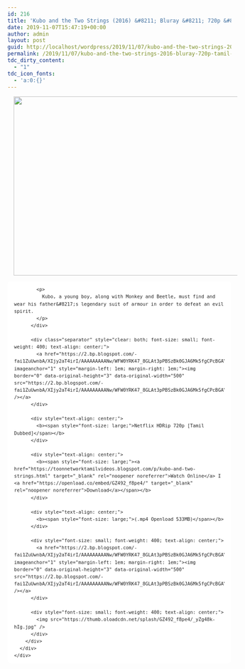 ```yaml
---
id: 216
title: 'Kubo and the Two Strings (2016) &#8211; Bluray &#8211; 720p &#8211; [Tamil Dubbed] &#8211; x264 &#8211; 500MB'
date: 2019-11-07T15:47:19+00:00
author: admin
layout: post
guid: http://localhost/wordpress/2019/11/07/kubo-and-the-two-strings-2016-bluray-720p-tamil-dubbed-x264-500mb/
permalink: /2019/11/07/kubo-and-the-two-strings-2016-bluray-720p-tamil-dubbed-x264-500mb/
tdc_dirty_content:
  - "1"
tdc_icon_fonts:
  - 'a:0:{}'
---
```

<div dir="ltr" style="text-align: left;" trbidi="on">
  <div class="separator" style="clear: both; text-align: center;">
    <a href="https://4.bp.blogspot.com/-lKetVfBrNdc/XJxUTgt0y7I/AAAAAAAAAXE/r8rya3EV_FQkwSn-9kskMyAxQkrV3bBsQCEwYBhgL/s1600/kubo-and-the-two-strings-movie.jpg" imageanchor="1" style="margin-left: 1em; margin-right: 1em;"><img loading="lazy" border="0" data-original-height="631" data-original-width="1000" height="402" src="https://4.bp.blogspot.com/-lKetVfBrNdc/XJxUTgt0y7I/AAAAAAAAAXE/r8rya3EV_FQkwSn-9kskMyAxQkrV3bBsQCEwYBhgL/s640/kubo-and-the-two-strings-movie.jpg" width="640" /></a>
  </div>
  
  <div class="mod" data-hveid="CA4QAA" data-md="50" data-ved="2ahUKEwjWqebkiKThAhWunOAKHdcfBQ8QkCkwJ3oECA4QAA" lang="en-IN" style="-webkit-text-stroke-width: 0px; background-color: white; border-radius: 8px; clear: none; color: #222222; font-family: arial, sans-serif; font-style: normal; font-variant-caps: normal; font-variant-ligatures: normal; letter-spacing: normal; line-height: 1.54; orphans: 2; padding-left: 15px; padding-right: 15px; padding-top: 0px; text-align: left; text-decoration-color: initial; text-decoration-style: initial; text-indent: 0px; text-transform: none; white-space: normal; widows: 2; word-spacing: 0px;">
    <div class="PZPZlf hb8SAc kno-fb-ctx" data-attrid="description" data-hveid="CA4QAQ" data-ved="2ahUKEwjWqebkiKThAhWunOAKHdcfBQ8QziAoADAnegQIDhAB" style="margin: 13px 0px; overflow: hidden;">
      <div class="r-i_4qTNJ5xQNs" jsl="$t t-oF0h478wPRI;$x 0;">
        <div class="kno-rdesc r-ioKK5xt9Ui1s" data-rtid="ioKK5xt9Ui1s" jsaction="sngtp:r.Eddvt4h-GI8;tp_btn:r.Eddvt4h-GI8" jsl="$t t-JgTEvN6zUII;$x 0;">
          <div style="font-size: small; font-weight: 400;">
            <h3 class="bNg8Rb" style="clip: rect(1px, 1px, 1px, 1px); font-size: medium; font-weight: normal; height: 1px; margin: 0px; overflow: hidden; padding: 0px; position: absolute; white-space: nowrap; width: 1px; z-index: -1000;">
              escription
            </h3>
            
            <p>
              Kubo, a young boy, along with Monkey and Beetle, must find and wear his father&#8217;s legendary suit of armour in order to defeat an evil spirit.
            </p>
          </div>
          
          <div class="separator" style="clear: both; font-size: small; font-weight: 400; text-align: center;">
            <a href="https://2.bp.blogspot.com/-fai1ZuUwnbA/XIjy2aT4irI/AAAAAAAAANw/WFW0YRK47_8GLAt3pPBSzBk0GJA6Mk5fgCPcBGAYYCw/s1600/torrborder.gif" imageanchor="1" style="margin-left: 1em; margin-right: 1em;"><img border="0" data-original-height="3" data-original-width="500" src="https://2.bp.blogspot.com/-fai1ZuUwnbA/XIjy2aT4irI/AAAAAAAAANw/WFW0YRK47_8GLAt3pPBSzBk0GJA6Mk5fgCPcBGAYYCw/s1600/torrborder.gif" /></a>
          </div>
          
          <div style="text-align: center;">
            <b><span style="font-size: large;">Netflix HDRip 720p [Tamil Dubbed]</span></b>
          </div>
          
          <div style="text-align: center;">
            <b><span style="font-size: large;"><a href="https://toonnetworktamilvideos.blogspot.com/p/kubo-and-two-strings.html" target="_blank" rel="noopener noreferrer">Watch Online</a> I <a href="https://openload.co/embed/GZ492_f8pe4/" target="_blank" rel="noopener noreferrer">Download</a></span></b>
          </div>
          
          <div style="text-align: center;">
            <b><span style="font-size: large;">(.mp4 Openload 533MB)</span></b>
          </div>
          
          <div style="font-size: small; font-weight: 400; text-align: center;">
            <a href="https://2.bp.blogspot.com/-fai1ZuUwnbA/XIjy2aT4irI/AAAAAAAAANw/WFW0YRK47_8GLAt3pPBSzBk0GJA6Mk5fgCPcBGAYYCw/s1600/torrborder.gif" imageanchor="1" style="margin-left: 1em; margin-right: 1em;"><img border="0" data-original-height="3" data-original-width="500" src="https://2.bp.blogspot.com/-fai1ZuUwnbA/XIjy2aT4irI/AAAAAAAAANw/WFW0YRK47_8GLAt3pPBSzBk0GJA6Mk5fgCPcBGAYYCw/s1600/torrborder.gif" /></a>
          </div>
          
          <div style="font-size: small; font-weight: 400; text-align: center;">
            <img src="https://thumb.oloadcdn.net/splash/GZ492_f8pe4/_yZg48k-hIg.jpg" />
          </div>
        </div>
      </div>
    </div>
  </div>
</div>